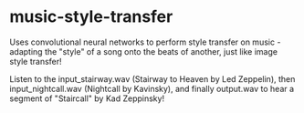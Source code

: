 # music-style-transfer
Uses convolutional neural networks to perform style transfer on music - adapting the "style" of a song onto the beats of another, just like image style transfer!

Listen to the input_stairway.wav (Stairway to Heaven by Led Zeppelin), then input_nightcall.wav (Nightcall by Kavinsky), and finally output.wav to hear a segment of "Staircall" by Kad Zeppinsky!
